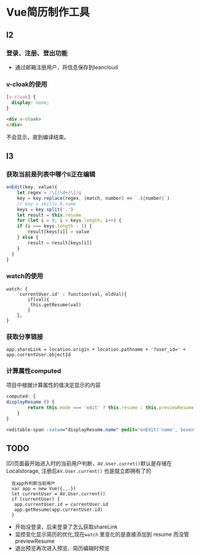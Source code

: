 # Vue简历制作工具

## l2

### 登录、注册、登出功能

- 通过邮箱注册用户，将信息保存到leancloud

### v-cloak的使用

```css
[v-cloak] {
  display: none;
}
```

```html
<div v-cloak> 
</div>
```

不会显示，直到编译结束。

## l3

### 获取当前是列表中哪个li正在编辑

```javascript
onEdit(key, value){
    let regex = /\[(\d+)\]/g
    key = key.replace(regex, (match, number) => `.${number}`)
    // key = skills.0.name
    keys = key.split('.')
    let result = this.resume
    for (let i = 0; i < keys.length; i++) {
    if (i === keys.length - 1) {
    	result[keys[i]] = value
    } else {
    	result = result[keys[i]]
    }
  }            
}
```

### watch的使用

```
watch: {
	'currentUser.id' : function(val, oldVal){
		if(val){
		 this.getResume(val)          
		}
	},
}
```

### 获取分享链接

```
app.shareLink = location.origin + location.pathname + '?user_id=' + app.currentUser.objectId
```

### 计算属性computed

项目中根据计算属性的值决定显示的内容

```javascript
computed: {
displayResume () {
		return this.mode === 'edit' ? this.resume : this.previewResume
	}
}
```

```css
<editable-span :value="displayResume.name" @edit="onEdit('name', $event)"></editable-span>
```



## TODO

[D]页面最开始进入时的当前用户判断，`AV.User.curret()`默认是存储在Localstorage, 注册后`AV.User.current()` 也是就立即拥有了的

```
  在app外判断当前用户
  var app = new Vue({...})
  let currentUser = AV.User.current()
  if (currentUser) {
   app.currentUser.id = currentUser.id
   app.getResume(app.currentUser.id)
  }
```
- 开始没登录，后来登录了怎么获取shareLink
- 监控变化显示简历的优化,现在`watch` 里变化的是直接添加到 resume 而没管 previewResume
- 退出预览再次进入预览、简历编辑时预览